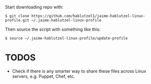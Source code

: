 Start downloading repo with:

```
$ git clone https://github.com/hablutzel1/jaime-hablutzel-linux-profile.git ~/.jaime-hablutzel-linux-profile
```

Then source the script with something like this:

```
$ source ~/.jaime-hablutzel-linux-profile/update-profile
```
# TODOS #

* Check if there is any smarter way to share these files across Linux servers, e.g. Puppet, Chef, etc.
